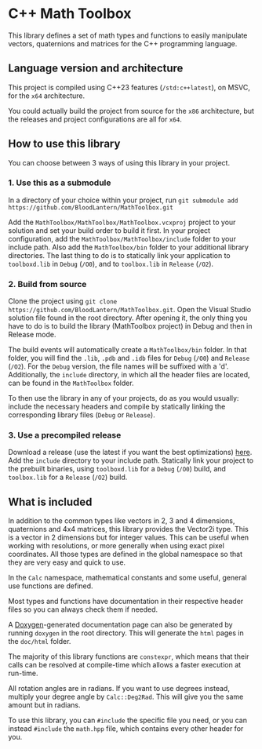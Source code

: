 # C++ Math Toolbox

This library defines a set of math types and functions to easily manipulate vectors, quaternions and matrices for the C++ programming language.

## Language version and architecture

This project is compiled using C++23 features (`/std:c++latest`), on MSVC, for the `x64` architecture.

You could actually build the project from source for the `x86` architecture, but the releases and project configurations are all for `x64`.

## How to use this library

You can choose between 3 ways of using this library in your project.

### 1. Use this as a submodule

In a directory of your choice within your project, run `git submodule add https://github.com/BloodLantern/MathToolbox.git`

Add the `MathToolbox/MathToolbox/MathToolbox.vcxproj` project to your solution and set your build order to build it first.
In your project configuration, add the `MathToolbox/MathToolbox/include` folder to your include path.
Also add the `MathToolbox/bin` folder to your additional library directories.
The last thing to do is to statically link your application to `toolboxd.lib` in `Debug` (`/O0`), and to `toolbox.lib` in `Release` (`/O2`).

### 2. Build from source

Clone the project using `git clone https://github.com/BloodLantern/MathToolbox.git`.
Open the Visual Studio solution file found in the root directory.
After opening it, the only thing you have to do is to build the library (MathToolbox project) in Debug and then in Release mode.

The build events will automatically create a `MathToolbox/bin` folder.
In that folder, you will find the `.lib`, `.pdb` and `.idb` files for `Debug` (`/O0`) and `Release` (`/O2`).
For the `Debug` version, the file names will be suffixed with a 'd'.
Additionally, the `include` directory, in which all the header files are located, can be found in the `MathToolbox` folder.

To then use the library in any of your projects, do as you would usually: include the necessary headers and compile by statically linking the corresponding library files (`Debug` or `Release`).

### 3. Use a precompiled release

Download a release (use the latest if you want the best optimizations) [here](https://github.com/BloodLantern/MathToolbox/releases).
Add the `include` directory to your include path.
Statically link your project to the prebuilt binaries, using `toolboxd.lib` for a `Debug` (`/O0`) build, and `toolbox.lib` for a `Release` (`/O2`) build.

## What is included

In addition to the common types like vectors in 2, 3 and 4 dimensions, quaternions and 4x4 matrices, this library provides the Vector2i type.
This is a vector in 2 dimensions but for integer values.
This can be useful when working with resolutions, or more generally when using exact pixel coordinates.
All those types are defined in the global namespace so that they are very easy and quick to use.

In the `Calc` namespace, mathematical constants and some useful, general use functions are defined.

Most types and functions have documentation in their respective header files so you can always check them if needed.

A [Doxygen](https://doxygen.nl)-generated documentation page can also be generated by running `doxygen` in the root directory. This will generate the `html` pages in the `doc/html` folder.

The majority of this library functions are `constexpr`, which means that their calls can be resolved at compile-time which allows a faster execution at run-time.

All rotation angles are in radians. If you want to use degrees instead, multiply your degree angle by `Calc::Deg2Rad`. This will give you the same amount but in radians.

To use this library, you can `#include` the specific file you need, or you can instead `#include` the `math.hpp` file, which contains every other header for you.

